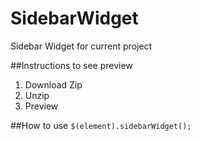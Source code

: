 SidebarWidget
=============

Sidebar Widget for current project


##Instructions to see preview

1. Download Zip
2. Unzip
3. Preview

##How to use
``
$(element).sidebarWidget();
``